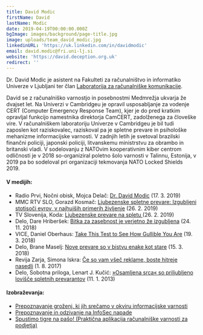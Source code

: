 ```yaml
---
title: David Modic
firstName: David
lastName: Modic
date: 2019-04-19T00:00:00.000Z
bgImage: images/background/page-title.jpg
image: uploads/team_david_modic.jpg
linkedinURL: 'https://uk.linkedin.com/in/davidmodic'
email: david.modic@fri.uni-lj.si
website: 'https://david.deception.org.uk'
redirect: ''
---
```

Dr. David Modic je asistent na Fakulteti za računalništvo in informatiko Univerze v Ljubljani ter član [Laboratorija za računalniške komunikacije](https://www.fri.uni-lj.si/sl/laboratorij/lrk).

David se z računalniško varnostjo in posebnostmi Medmrežja ukvarja že dvajset let. Na Univerzi v Cambridgeu je opravil usposabljanje za vodenje CERT (Computer Emergency Response Team), kjer je do pred kratkim opravljal funkcijo namestnika direktorja CamCERT, zadolženega za človeške vire. V računalniškem laboratoriju Univerze v Cambridgeu je bil tudi zaposlen kot raziskovalec, raziskoval pa je spletne prevare in psihološke mehanizme informacijske varnosti. V zadnjih letih je svetoval brazilski finančni policiji, japonski policiji, litvanskemu ministrstvu za obrambo in britanski vladi. V sodelovanju z  NATOvim kooperativnim kiber centrom odličnosti  je v 2018 so-organiziral poletno šolo varnosti v Talinnu, Estonija, v 2019 pa bo sodeloval pri organizaciji tekmovanja NATO Locked Shields 2019.

#### V medijih:

* Radio Prvi, Nočni obisk, Mojca Delač: [Dr. David Modic](https://radioprvi.rtvslo.si/2019/03/nocni-obisk-1447/) (17. 3. 2019)
* MMC RTV SLO, Gorazd Kosmač: [Ljubezenske spletne prevare: Izgubljeni stotisoči evrov, v najhujših primerih življenje](https://www.rtvslo.si/slovenija/ljubezenske-spletne-prevare-izgubljeni-stotisoci-evrov-v-najhujsih-primerih-zivljenje/480996) (26. 2. 2019) 
* TV Slovenija, Koda: [Ljubezenske prevare na spletu ](https://4d.rtvslo.si/arhiv/koda/174598277)(26. 2. 2019)
* Delo, Dare Hriberšek: [Bitka za zasebnost je verjetno že izgubljena](https://www.delo.si/novice/znanoteh/bitka-za-zasebnost-je-verjetno-ze-izgubljena-116246.html) (24. 11. 2018)
* VICE, Daniel Oberhaus: [Take This Test to See How Gullible You Are](https://www.vice.com/en_us/article/8xk9m3/persuasion-gullibility-test-scams-marketing-advertising) (19. 3. 2018)
* Delo, Brane Maselj: [Nove prevare so v bistvu enake kot stare](https://www.delo.si/nedelo/nove-prevare-so-v-bistvu-enake-kot-stare.html) (15. 3. 2018)
* Revija Zarja, Simona Iskra: [Če so vam všeč reklame, boste hitreje nasedli](https://novice.svet24.si/clanek/novice/slovenija/598da97eedc10/ce-so-vam-vsec-reklame-boste-hitreje-nasedli) (1. 8. 2017)
* Delo, Sobotna priloga, Lenart J. Kučić: [»Osamljena srca« so priljubljeno lovišče spletnih prevarantov](https://www.delo.si/zgodbe/sobotnapriloga/osamljena-srca-so-priljubljeno-lovisce-spletnih-prevarantov.html) (11. 1. 2013)

#### Izobraževanja:

* [Prepoznavanje groženj, ki jih srečamo v okviru informacijske varnosti](/izobrazevanja/za-podjetja/prepoznavanje_grozenj_ki_jih_srecamo_v_okviru_informacijske_varnosti/)
* [Prepoznavanje in odzivanje na InfoSec napade](/izobrazevanja/za-podjetja/prepoznavanje_in_odzivanje_na_infosec_napade/)
* [Spustimo tigre na pašo! (Praktična aplikacija računalniške varnosti za podjetja)](/izobrazevanja/za-podjetja/spustimo_tigre_na_paso_prakticna_aplikacija_racunalniske_varnosti_za_podjetja/)
